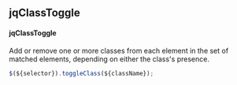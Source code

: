 ## jqClassToggle
#### jqClassToggle
Add or remove one or more classes from each element in the set of matched elements, depending on either the class's presence.
```javascript
$(${selector}).toggleClass(${className});
```